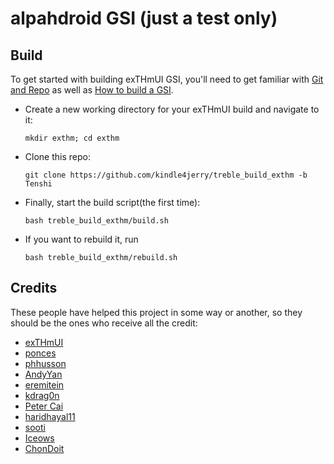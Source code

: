 # alpahdroid GSI (just a test only)

## Build
To get started with building exTHmUI GSI, you'll need to get familiar with [Git and Repo](https://source.android.com/source/using-repo.html) as well as [How to build a GSI](https://github.com/phhusson/treble_experimentations/wiki/How-to-build-a-GSI%3F).
- Create a new working directory for your exTHmUI build and navigate to it:
    ```
    mkdir exthm; cd exthm
    ```
- Clone this repo:
    ```
    git clone https://github.com/kindle4jerry/treble_build_exthm -b Tenshi
    ```
- Finally, start the build script(the first time):
    ```
    bash treble_build_exthm/build.sh
    ```
- If you want to rebuild it, run
    ```
    bash treble_build_exthm/rebuild.sh
    ```
## Credits
These people have helped this project in some way or another, so they should be the ones who receive all the credit:
- [exTHmUI](https://github.com/exTHmUI)
- [ponces](https://github.com/ponces)
- [phhusson](https://github.com/phhusson)
- [AndyYan](https://github.com/AndyCGYan)
- [eremitein](https://github.com/eremitein)
- [kdrag0n](https://github.com/kdrag0n)
- [Peter Cai](https://github.com/PeterCxy)
- [haridhayal11](https://github.com/haridhayal11)
- [sooti](https://github.com/sooti)
- [Iceows](https://github.com/Iceows)
- [ChonDoit](https://github.com/ChonDoit)
